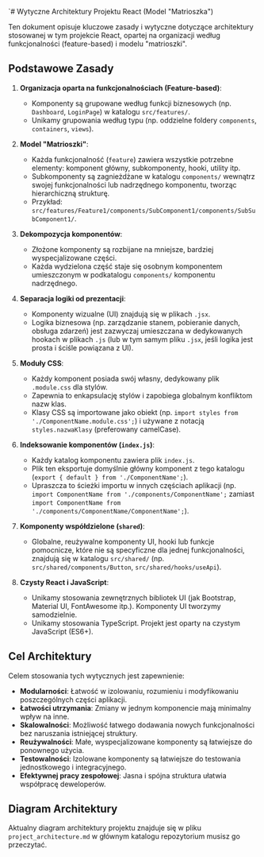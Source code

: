 `# Wytyczne Architektury Projektu React (Model "Matrioszka")

Ten dokument opisuje kluczowe zasady i wytyczne dotyczące architektury stosowanej w tym projekcie React, opartej na organizacji według funkcjonalności (feature-based) i modelu "matrioszki".

## Podstawowe Zasady

1.  **Organizacja oparta na funkcjonalnościach (Feature-based)**:
    *   Komponenty są grupowane według funkcji biznesowych (np. `Dashboard`, `LoginPage`) w katalogu `src/features/`.
    *   Unikamy grupowania według typu (np. oddzielne foldery `components`, `containers`, `views`).

2.  **Model "Matrioszki"**:
    *   Każda funkcjonalność (`feature`) zawiera wszystkie potrzebne elementy: komponent główny, subkomponenty, hooki, utility itp.
    *   Subkomponenty są zagnieżdżane w katalogu `components/` wewnątrz swojej funkcjonalności lub nadrzędnego komponentu, tworząc hierarchiczną strukturę.
    *   Przykład: `src/features/Feature1/components/SubComponent1/components/SubSubComponent1/`.

3.  **Dekompozycja komponentów**:
    *   Złożone komponenty są rozbijane na mniejsze, bardziej wyspecjalizowane części.
    *   Każda wydzielona część staje się osobnym komponentem umieszczonym w podkatalogu `components/` komponentu nadrzędnego.

4.  **Separacja logiki od prezentacji**:
    *   Komponenty wizualne (UI) znajdują się w plikach `.jsx`.
    *   Logika biznesowa (np. zarządzanie stanem, pobieranie danych, obsługa zdarzeń) jest zazwyczaj umieszczana w dedykowanych hookach w plikach `.js` (lub w tym samym pliku `.jsx`, jeśli logika jest prosta i ściśle powiązana z UI).

5.  **Moduły CSS**:
    *   Każdy komponent posiada swój własny, dedykowany plik `.module.css` dla stylów.
    *   Zapewnia to enkapsulację stylów i zapobiega globalnym konfliktom nazw klas.
    *   Klasy CSS są importowane jako obiekt (np. `import styles from './ComponentName.module.css';`) i używane z notacją `styles.nazwaKlasy` (preferowany camelCase).

6.  **Indeksowanie komponentów (`index.js`)**:
    *   Każdy katalog komponentu zawiera plik `index.js`.
    *   Plik ten eksportuje domyślnie główny komponent z tego katalogu (`export { default } from './ComponentName';`).
    *   Upraszcza to ścieżki importu w innych częściach aplikacji (np. `import ComponentName from './components/ComponentName';` zamiast `import ComponentName from './components/ComponentName/ComponentName';`).

7.  **Komponenty współdzielone (`shared`)**:
    *   Globalne, reużywalne komponenty UI, hooki lub funkcje pomocnicze, które nie są specyficzne dla jednej funkcjonalności, znajdują się w katalogu `src/shared/` (np. `src/shared/components/Button`, `src/shared/hooks/useApi`).

8.  **Czysty React i JavaScript**:
    *   Unikamy stosowania zewnętrznych bibliotek UI (jak Bootstrap, Material UI, FontAwesome itp.). Komponenty UI tworzymy samodzielnie.
    *   Unikamy stosowania TypeScript. Projekt jest oparty na czystym JavaScript (ES6+).

## Cel Architektury

Celem stosowania tych wytycznych jest zapewnienie:

*   **Modularności**: Łatwość w izolowaniu, rozumieniu i modyfikowaniu poszczególnych części aplikacji.
*   **Łatwości utrzymania**: Zmiany w jednym komponencie mają minimalny wpływ na inne.
*   **Skalowalności**: Możliwość łatwego dodawania nowych funkcjonalności bez naruszania istniejącej struktury.
*   **Reużywalności**: Małe, wyspecjalizowane komponenty są łatwiejsze do ponownego użycia.
*   **Testowalności**: Izolowane komponenty są łatwiejsze do testowania jednostkowego i integracyjnego.
*   **Efektywnej pracy zespołowej**: Jasna i spójna struktura ułatwia współpracę deweloperów.

## Diagram Architektury

Aktualny diagram architektury projektu znajduje się w pliku `project_architecture.md` w głównym katalogu repozytorium musisz go przeczytać.

